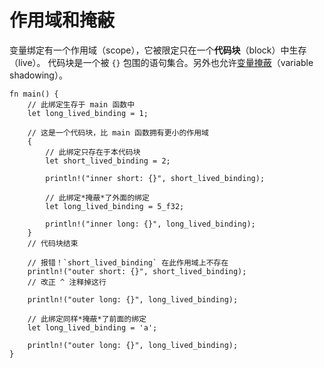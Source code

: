 # 作用域和掩蔽

变量绑定有一个作用域（scope），它被限定只在一个**代码块**（block）中生存（live）。
代码块是一个被 `{}` 包围的语句集合。另外也允许[变量掩蔽][variable-shadow]（variable
 shadowing）。

```rust,editable,ignore,mdbook-runnable
fn main() {
    // 此绑定生存于 main 函数中
    let long_lived_binding = 1;

    // 这是一个代码块，比 main 函数拥有更小的作用域
    {
        // 此绑定只存在于本代码块
        let short_lived_binding = 2;

        println!("inner short: {}", short_lived_binding);

        // 此绑定*掩蔽*了外面的绑定
        let long_lived_binding = 5_f32;

        println!("inner long: {}", long_lived_binding);
    }
    // 代码块结束

    // 报错！`short_lived_binding` 在此作用域上不存在
    println!("outer short: {}", short_lived_binding);
    // 改正 ^ 注释掉这行

    println!("outer long: {}", long_lived_binding);

    // 此绑定同样*掩蔽*了前面的绑定
    let long_lived_binding = 'a';

    println!("outer long: {}", long_lived_binding);
}
```

[variable-shadow]: https://en.wikipedia.org/wiki/Variable_shadowing
